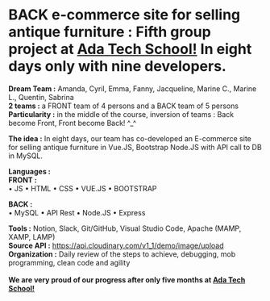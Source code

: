 # BACK e-commerce site for selling antique furniture : Fifth group project at <a href="https://adatechschool.fr/" target="_blank">Ada Tech School!</a> In eight days only with nine developers.
**Dream Team :** Amanda, Cyril, Emma, Fanny, Jacqueline, Marine C., Marine L., Quentin, Sabrina<br>
**2 teams :** a FRONT team of 4 persons and a BACK team of 5 persons<br>
**Particularity :** in the middle of the course, inversion of teams : Back become Front, Front become Back! ^_^

**The idea :** In eight days, our team has co-developed an E-commerce site for selling antique furniture in Vue.JS, Bootstrap Node.JS with API call to DB in MySQL.<br>

**Languages    :**<br>
**FRONT :**<br>
•	JS
•	HTML
•	CSS
•	VUE.JS
•	BOOTSTRAP

**BACK :**<br>
•	MySQL
•	API Rest
•	Node.JS
•	Express

**Tools        :** Notion, Slack, Git/GitHub, Visual Studio Code, Apache (MAMP, XAMP, LAMP)<br>
**Source API   :** https://api.cloudinary.com/v1_1/demo/image/upload<br>
**Organization :** Daily review of the steps to achieve, debugging, mob programming, clean code and agility<br><br>
**We are very proud of our progress after only five months at <a href="https://adatechschool.fr/" target="_blank">Ada Tech School!</a>**
